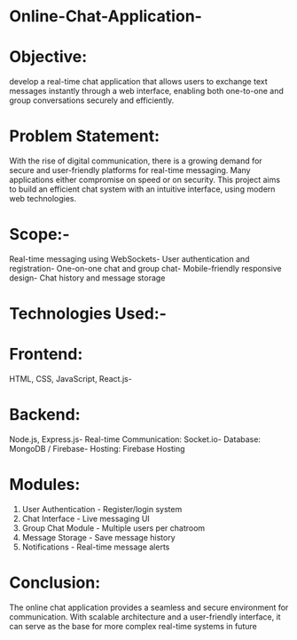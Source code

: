 # Online-Chat-Application-

# Objective:
develop a real-time chat application that allows users to exchange text messages instantly  through a web interface, enabling both one-to-one and group conversations securely and efficiently.


# Problem Statement:
 With the rise of digital communication, there is a growing demand for secure and user-friendly platforms 
for real-time messaging. Many applications either compromise on speed or on security. This project 
aims to build an efficient chat system with an intuitive interface, using modern web technologies.

# Scope:- 
 Real-time messaging using WebSockets- User authentication and registration- One-on-one chat and group chat- Mobile-friendly responsive design- Chat history and message storage
 
# Technologies Used:- 
# Frontend: 
HTML, CSS, JavaScript, React.js- 
# Backend: 
Node.js, Express.js- Real-time Communication: Socket.io- Database: MongoDB / Firebase- Hosting: Firebase Hosting
# Modules:
 1. User Authentication - Register/login system
 2. Chat Interface - Live messaging UI
 3. Group Chat Module - Multiple users per chatroom
 4. Message Storage - Save message history
 5. Notifications - Real-time message alerts
    
# Conclusion:
 The online chat application provides a seamless and secure environment for communication. With
 scalable architecture and a user-friendly interface, it can serve as the base for more complex
 real-time systems in future
